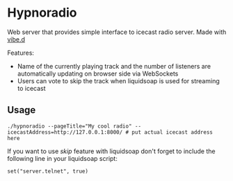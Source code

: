 # Hypnoradio

Web server that provides simple interface to icecast radio server. Made with [vibe.d](https://vibed.org/)

Features:

* Name of the currently playing track and the number of listeners are automatically updating on browser side via WebSockets
* Users can vote to skip the track when liquidsoap is used for streaming to icecast

## Usage

    ./hypnoradio --pageTitle="My cool radio" --icecastAddress=http://127.0.0.1:8000/ # put actual icecast address here

If you want to use *skip* feature with liquidsoap don't forget to include the following line in your liquidsoap script:

    set("server.telnet", true)
